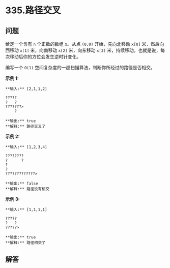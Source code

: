 # 335.路径交叉

## 问题

给定一个含有 `n` 个正数的数组 *x*。从点 `(0,0)` 开始，先向北移动 `x[0]` 米，然后向西移动 `x[1]` 米，向南移动 `x[2]` 米，向东移动 `x[3]` 米，持续移动。也就是说，每次移动后你的方位会发生逆时针变化。

编写一个 `O(1)` 空间复杂度的一趟扫描算法，判断你所经过的路径是否相交。

**示例 1:**

```
**输入:** [2,1,1,2]

?????
?   ?
???????>
    ?

**输出:** true
**解释:** 路径交叉了

```

**示例 2:**

```
**输入:** [1,2,3,4]

????????
?      ?
?
?
?????????????>

**输出:** false
**解释:** 路径没有相交

```

**示例 3:**

```
**输入:** [1,1,1,1]

?????
?   ?
?????>

**输出:** true
**解释:** 路径相交了

```



## 解答

